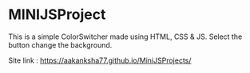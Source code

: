 # **MINIJSProject**
This is a simple ColorSwitcher made using HTML, CSS & JS.
Select the button change the background.

Site link : https://aakanksha77.github.io/MiniJSProjects/
